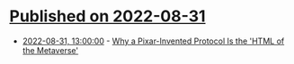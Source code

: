 # [Published on 2022-08-31](index.md)

* [2022-08-31, 13:00:00](https://tech.slashdot.org/story/22/08/31/0039259/why-a-pixar-invented-protocol-is-the-html-of-the-metaverse?utm_source=rss1.0mainlinkanon&utm_medium=feed) - [Why a Pixar-Invented Protocol Is the 'HTML of the Metaverse'](https://tech.slashdot.org/story/22/08/31/0039259/why-a-pixar-invented-protocol-is-the-html-of-the-metaverse?utm_source=rss1.0mainlinkanon&utm_medium=feed)
